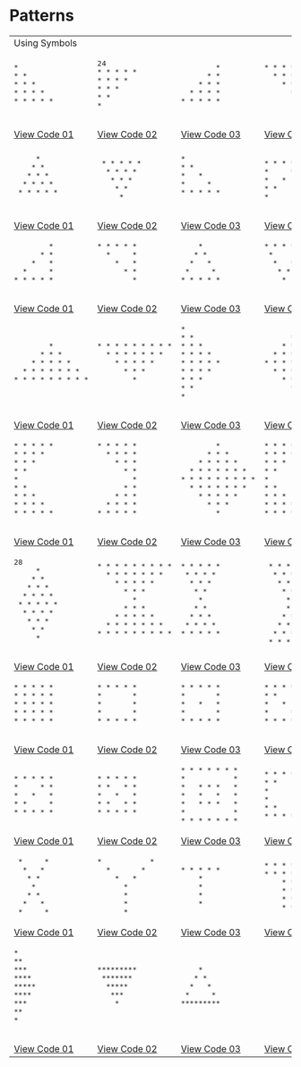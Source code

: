 # Patterns
<table>
  <tbody>
    <tr>
      <td colspan=4>Using Symbols</td>
    </tr>
    <tr>
      <td><pre>
* 
* *
* * *
* * * *
* * * * *
      </pre></td>
      <td><pre>
24
* * * * *
* * * *
* * *
* *
*
      </pre></td>
      <td><pre>
        *
      * *
    * * *
  * * * *
* * * * *
      </pre></td>
      <td><pre>
* * * * *
  * * * *
    * * *
      * *
        *
      </pre></td>
    </tr>
    <tr>
      <td ><a href="Symbols/01/">View Code 01</a></td>
      <td ><a href="Symbols/02/">View Code 02</a></td>
      <td ><a href="Symbols/03/">View Code 03</a></td>
      <td ><a href="Symbols/04/">View Code 04</a></td>
    </tr>
    <tr>
    <td><pre>
     *
    * *
   * * *
  * * * *
 * * * * *
    </pre></td>
    <td><pre> 
 * * * * * 
  * * * *
   * * *
    * *
     *
    </pre></td>
    <td><pre>
* 
* *
*   *
*     *
* * * * *
    </pre></td>
    <td><pre>
* * * * *
*     *
*   *
* *
* 
</pre></td>
    </tr>
    <tr>
      <td ><a href="Symbols/01/">View Code 01</a></td>
      <td ><a href="Symbols/02/">View Code 02</a></td>
      <td ><a href="Symbols/03/">View Code 03</a></td>
      <td ><a href="Symbols/04/">View Code 04</a></td>
    </tr>
    <tr>
      <td><pre>
        * 
      * *
    *   *
  *     *
* * * * *
      </pre></td>
      <td><pre>
* * * * *
  *     *
    *   *
      * *
        * 
      </pre></td>
      <td><pre>
    *
   * *
  *   *
 *     *
* * * * *
      </pre></td>
      <td><pre>
* * * * *
 *     *
  *   *
   * * 
    *
      </pre></td>
    </tr>
    <tr>
      <td ><a href="Symbols/01/">View Code 01</a></td>
      <td ><a href="Symbols/02/">View Code 02</a></td>
      <td ><a href="Symbols/03/">View Code 03</a></td>
      <td ><a href="Symbols/04/">View Code 04</a></td>
    </tr>
    <tr>
      <td><pre>
        *
      * * *
    * * * * *
  * * * * * * *
* * * * * * * * *
      </pre></td>
      <td><pre>
* * * * * * * * *
  * * * * * * * 
    * * * * *
      * * *
        *
      </pre></td>
      <td><pre>
*
* *
* * *
* * * *
* * * * *
* * * * 
* * *
* *
*
      </pre></td>
      <td><pre>
        *
      * *
    * * * 
  * * * *
* * * * * 
  * * * * 
    * * *
      * * 
        *
      </pre></td>
    </tr>
    <tr>
      <td ><a href="Symbols/01/">View Code 01</a></td>
      <td ><a href="Symbols/02/">View Code 02</a></td>
      <td ><a href="Symbols/03/">View Code 03</a></td>
      <td ><a href="Symbols/04/">View Code 04</a></td>
    </tr>
    <tr>
      <td><pre>
* * * * * 
* * * *   
* * * 
* *    
*       
* *  
* * * 
* * * * 
* * * * * 
      </pre></td>
      <td><pre>
* * * * *
  * * * *
    * * *
      * *
        *
      * *
    * * *
  * * * *
* * * * *
      </pre></td>
      <td><pre>
        *
      * * *
    * * * * *
  * * * * * * *
* * * * * * * * *
  * * * * * * * 
    * * * * *
      * * *
        *
      </pre></td>
      <td><pre>
* * * * * * * * *
* * * *   * * * *
* * *       * * *
* *           * *
*               *
* *           * *
* * *       * * *
* * * *   * * * *
* * * * * * * * *
      </pre></td>
    </tr>
    <tr>
      <td ><a href="Symbols/01/">View Code 01</a></td>
      <td ><a href="Symbols/02/">View Code 02</a></td>
      <td ><a href="Symbols/03/">View Code 03</a></td>
      <td ><a href="Symbols/04/">View Code 04</a></td>
    </tr>
    <tr>
      <td><pre>
28
     * 
    * *
   * * *
  * * * *
 * * * * *
  * * * *
   * * *
    * *
     *
      </pre></td>
      <td><pre>
* * * * * * * * *
  * * * * * * * 
    * * * * *
      * * *
        *
      * * *
    * * * * *
  * * * * * * *
* * * * * * * * *
      </pre></td>
      <td><pre>
* * * * *
 * * * * 
  * * *
   * *
    *
   * *
  * * *
 * * * *
* * * * *
      </pre></td>
      <td><pre>
 * * * * *
  * * * *
   * * *
    * *
     *
     *
    * *
   * * *
  * * * *
 * * * * *
</pre></td>
    </tr>
    <tr>
      <td ><a href="Symbols/01/">View Code 01</a></td>
      <td ><a href="Symbols/02/">View Code 02</a></td>
      <td ><a href="Symbols/03/">View Code 03</a></td>
      <td ><a href="Symbols/04/">View Code 04</a></td>
    </tr>
    <tr>
      <td><pre>
* * * * *
* * * * *
* * * * *
* * * * *
* * * * *
      </pre></td>
      <td><pre>
* * * * * 
*       *
*       *
*       *
* * * * *
      </pre></td>
      <td><pre>
* * * * *
*       *
*   *   *
*       *
* * * * *
      </pre></td>
      <td><pre>
* * * * *
* *     *
*   *   *
*     * *
* * * * *
      </pre></td>
    </tr>
    <tr>
      <td ><a href="Symbols/01/">View Code 01</a></td>
      <td ><a href="Symbols/02/">View Code 02</a></td>
      <td ><a href="Symbols/03/">View Code 03</a></td>
      <td ><a href="Symbols/04/">View Code 04</a></td>
    </tr>
    <tr>
<td><pre>
* * * * *
*     * *
*   *   *
* *     *
* * * * *
</pre></td>
<td><pre>
* * * * * 
* *   * *
*   *   *
* *   * *
* * * * *
</pre></td>
<td><pre>
* * * * * * * 
*           *
*   * * *   *
*   *   *   *
*   * * *   *
*           *
* * * * * * *
</pre></td>
<td><pre>
* * * * * * 
* *     * *
*         *
*         *
* *     * *
* * * * * *
</pre></td>
    </tr>
    <tr>
      <td ><a href="Symbols/01/">View Code 01</a></td>
      <td ><a href="Symbols/02/">View Code 02</a></td>
      <td ><a href="Symbols/03/">View Code 03</a></td>
      <td ><a href="Symbols/04/">View Code 04</a></td>
    </tr>
    <tr>
<td><pre>
 *     *
  *   *
   * *
    *
   * *
  *   *
 *     *
</pre></td>
<td><pre>
*           * 
  *       *
    *   *
      *
      *
      *
      *
</pre></td>
<td><pre>
* * * * * 
    *
    *
    *
    *
</pre></td>
<td><pre>
* * * * * *
* * * * * *
    * *
    * *
    * *
    * *
</pre></td>
    </tr>
    <tr>
      <td ><a href="Symbols/01/">View Code 01</a></td>
      <td ><a href="Symbols/02/">View Code 02</a></td>
      <td ><a href="Symbols/03/">View Code 03</a></td>
      <td ><a href="Symbols/04/">View Code 04</a></td>
    </tr>
    <tr>
      <td><pre>
*
**
*** 
****
*****
****
***
**
*
      </pre></td>
      <td><pre>
*********
 *******
  *****
   ***
    *
      </pre></td>
      <td><pre>
    *
   * *
  *   *
 *     *
*********
      </pre></td>
      <td><pre>
      </pre></td>
    </tr>
    <tr>
      <td ><a href="Symbols/01/">View Code 01</a></td>
      <td ><a href="Symbols/02/">View Code 02</a></td>
      <td ><a href="Symbols/03/">View Code 03</a></td>
      <td ><a href="Symbols/04/">View Code 04</a></td>
    </tr>
  </tbody>
</table>